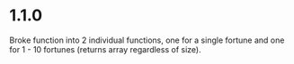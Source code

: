 # 1.1.0
Broke function into 2 individual functions, one for a single fortune and one for 1 - 10 fortunes (returns array regardless of size).